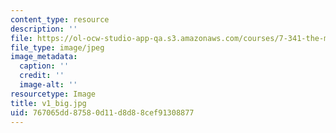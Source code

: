```yaml
---
content_type: resource
description: ''
file: https://ol-ocw-studio-app-qa.s3.amazonaws.com/courses/7-341-the-microbiome-and-drug-delivery-cross-species-communication-in-health-and-disease-spring-2018/767065dd87580d11d8d88cef91308877_v1_big.jpg
file_type: image/jpeg
image_metadata:
  caption: ''
  credit: ''
  image-alt: ''
resourcetype: Image
title: v1_big.jpg
uid: 767065dd-8758-0d11-d8d8-8cef91308877
---
```


